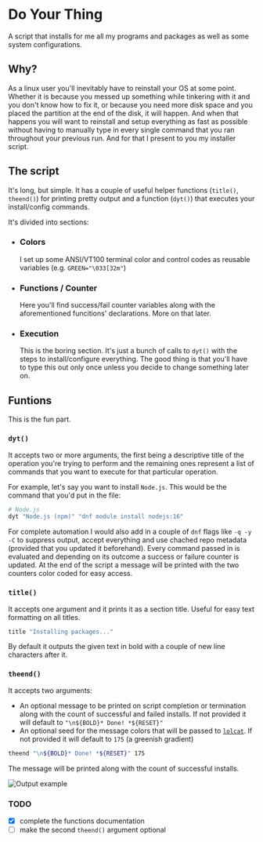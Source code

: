 # Do Your Thing
A script that installs for me all my programs and packages as well as some system configurations.

## Why?
As a linux user you'll inevitably have to reinstall your OS at some point. Whether it is because you messed up something while tinkering with it and you don't know how to fix it, or because you need more disk space and you placed the partition at the end of the disk, it will happen.
And when that happens you will want to reinstall and setup everything as fast as possible without having to manually type in every single command that you ran throughout your previous run. And for that I present to you my installer script.

## The script
It's long, but simple. It has a couple of useful helper functions (`title()`, `theend()`) for printing pretty output and a function (`dyt()`) that executes your install/config commands.

It's divided into sections:
 - ### Colors  
 	I set up some ANSI/VT100 terminal color and control codes as reusable variables (e.g. `GREEN="\033[32m"`)
 - ### Functions / Counter
	Here you'll find success/fail counter variables along with the aforementioned funcitions' declarations. More on that later.
 - ### Execution
	This is the boring section. It's just a bunch of calls to `dyt()` with the steps to install/configure everything. The good thing is that you'll have to type this out only once unless you decide to change something later on.

## Funtions
This is the fun part.

### `dyt()`
It accepts two or more arguments, the first being a descriptive title of the operation you're trying to perform and the remaining ones represent a list of commands that you want to execute for that particular operation.

For example, let's say you want to install `Node.js`. This would be the command that you'd put in the file:
```bash
# Node.js
dyt "Node.js (npm)" "dnf module install nodejs:16"
```
For complete automation I would also add in a couple of `dnf` flags like `-q -y -C` to suppress output, accept everything and use chached repo metadata (provided that you updated it beforehand).
Every command passed in is evaluated and depending on its outcome a success or failure counter is updated.
At the end of the script a message will be printed with the two counters color coded for easy access. 

### `title()`
It accepts one argument and it prints it as a section title. Useful for easy text formatting on all titles.
```bash
title "Installing packages..."
```
By default it outputs the given text in bold with a couple of new line characters after it.

### `theend()`
It accepts two arguments: 
 - An optional message to be printed on script completion or termination along with the count of successful and failed installs. If not provided it will default to `"\n${BOLD}* Done! *${RESET}"`
 - An optional seed for the message colors that will be passed to [`lolcat`](https://github.com/busyloop/lolcat). If not provided it will default to `175` (a greenish gradient)
```bash
theend "\n${BOLD}* Done! *${RESET}" 175
```
The message will be printed along with the count of successful installs.

![Output example](https://user-images.githubusercontent.com/49202538/173410425-15afdacc-4c1a-42ce-abdc-86bfe83b8f81.png)

### TODO
- [x] complete the functions documentation
- [ ] make the second `theend()` argument optional
